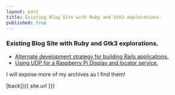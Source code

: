 ```yaml
---
layout: post
title: Existing Blog Site with Ruby and Gtk3 explorations.
published: true
---
```

### Existing Blog Site with Ruby and Gtk3 explorations.

* [Alternate development strategy for building Rails applications.](https://skoona.blogspot.com/2016/08/sknservices-alternate-development_11.html)
* [Using UDP for a Raspberry Pi Display and locator service.](https://skoona.blogspot.com/2016/08/raspberry-pi-iot-udp-programming-with.html)

I will expose more of my archives as I find them!

[back]({{ site.url }})


